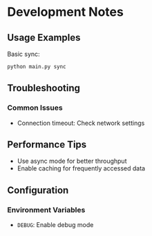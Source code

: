 # Development Notes
## Usage Examples

Basic sync:
```bash
python main.py sync
```
## Troubleshooting

### Common Issues

- Connection timeout: Check network settings
## Performance Tips

- Use async mode for better throughput
- Enable caching for frequently accessed data
## Configuration

### Environment Variables

- `DEBUG`: Enable debug mode
